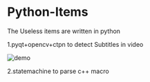 # Python-Items
The Useless items are written in python 

1.pyqt+opencv+ctpn to detect Subtitles in video

![demo](https://github.com/mxrhyx233/Python-Items/blob/master/SubtitleDetector/SubtitleDetector.png) 

2.statemachine to parse c++ macro


